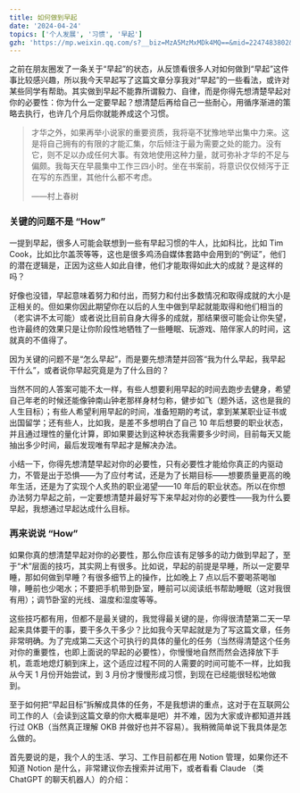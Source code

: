 ```yaml
---
title: 如何做到早起
date: '2024-04-24'
topics: ['个人发展', '习惯', '早起']
gzh: 'https://mp.weixin.qq.com/s?__biz=MzA5MzMxMDk4MQ==&mid=2247483802&idx=1&sn=726720c59150467bf6ac21574d173d00&chksm=905e98f0a72911e603673624c87bf6455f6cc93e4f763e0078126082f41d1512035629174c59&token=1164774517&lang=zh_CN#rd'
---
```


之前在朋友圈发了一条关于“早起”的状态，从反馈看很多人对如何做到“早起”这件事比较感兴趣，所以我今天早起写了这篇文章分享我对“早起”的一些看法，或许对某些同学有帮助。其实做到早起不能靠所谓毅力、自律，而是你得先想清楚早起对你的必要性：你为什么一定要早起？想清楚后再给自己一些耐心，用循序渐进的策略去执行，也许几个月后你就能养成这个习惯。

> 才华之外，如果再举小说家的重要资质，我将亳不犹豫地举出集中力来。这是将自己拥有的有限的才能汇集，尔后倾注于最为需要之处的能力。没有它，则不足以办成任何大事。有效地使用这种力量，就可弥补才华的不足与偏颇。我每天在早晨集中工作三四小时。坐在书案前，将意识仅仅倾泻于正在写的东西里，其他什么都不考虑。
>
> ——村上春树

### 关键的问题不是 “How”

一提到早起，很多人可能会联想到一些有早起习惯的牛人，比如科比，比如 Tim Cook，比如比尔盖茨等等，这也是很多鸡汤自媒体套路中会用到的“例证”，他们的潜在逻辑是，正因为这些人如此自律，他们才能取得如此大的成就？是这样的吗？

好像也没错，早起意味着努力和付出，而努力和付出多数情况和取得成就的大小是正相关的。但如果你因此期望你在以后的人生中做到早起就能取得和他们相当的（老实讲不太可能）或者说比目前自身大得多的成就，那结果很可能会让你失望，也许最终的效果只是让你阶段性地牺牲了一些睡眠、玩游戏、陪伴家人的时间，这就真的不值得了。

因为关键的问题不是“怎么早起”，而是要先想清楚并回答“我为什么早起，我早起干什么”，或者说你早起究竟是为了什么目的？

当然不同的人答案可能不太一样，有些人想要利用早起的时间去跑步去健身，希望自己年老的时候还能像钟南山钟老那样身材匀称，健步如飞（题外话，这也是我的人生目标）；有些人希望利用早起的时间，准备短期的考试，拿到某某职业证书或出国留学；还有些人，比如我，是差不多想明白了自己 10 年后想要的职业状态，并且通过理性的量化计算，即如果要达到这种状态我需要多少时间，目前每天又能抽出多少时间，最后发现唯有早起才是解决办法。

小结一下，你得先想清楚早起对你的必要性，只有必要性才能给你真正的内驱动力，不管是出于恐惧——为了应付考试，还是为了长期目标——想要质量更高的晚年生活，还是为了实现个人炙热的职业渴望——10 年后的职业状态。所以在你想办法努力早起之前，一定要想清楚并最好写下来早起对你的必要性——我为什么要早起，我想通过早起达成什么目标。

### 再来说说 “How”

如果你真的想清楚早起对你的必要性，那么你应该有足够多的动力做到早起了，至于“术”层面的技巧，其实网上有很多。比如说，早起的前提是早睡，所以一定要早睡，那如何做到早睡？有很多细节上的操作，比如晚上 7 点以后不要喝茶喝咖啡，睡前也少喝水；不要把手机带到卧室，睡前可以阅读纸书帮助睡眠（这对我很有用）；调节卧室的光线、温度和湿度等等。

这些技巧都有用，但都不是最关键的，我觉得最关键的是，你得很清楚第二天一早起来具体要干的事，要干多久干多少？比如我今天早起就是为了写这篇文章，任务非常明确。为了完成第二天这个可执行的具体的量化的任务（当然得清楚这个任务对你的重要性，也即上面说的早起的必要性），你慢慢地自然而然会选择放下手机，乖乖地熄灯躺到床上，这个适应过程不同的人需要的时间可能不一样，比如我从今天 1 月份开始尝试，到 3 月份才慢慢形成习惯，到现在已经能很轻松地做到。

至于如何把“早起目标”拆解成具体的任务，不是我想讲的重点，这对于在互联网公司工作的人（会读到这篇文章的你大概率是吧）并不难，因为大家或许都知道并践行过 OKB（当然真正理解 OKB 并做好也并不容易）。我稍微简单说下我具体是怎么做的。

首先要说的是，我个人的生活、学习、工作目前都在用 Notion 管理，如果你还不知道 Notion 是什么，非常建议你去搜索并试用下，或者看看 Claude （类 ChatGPT 的聊天机器人）的介绍：
